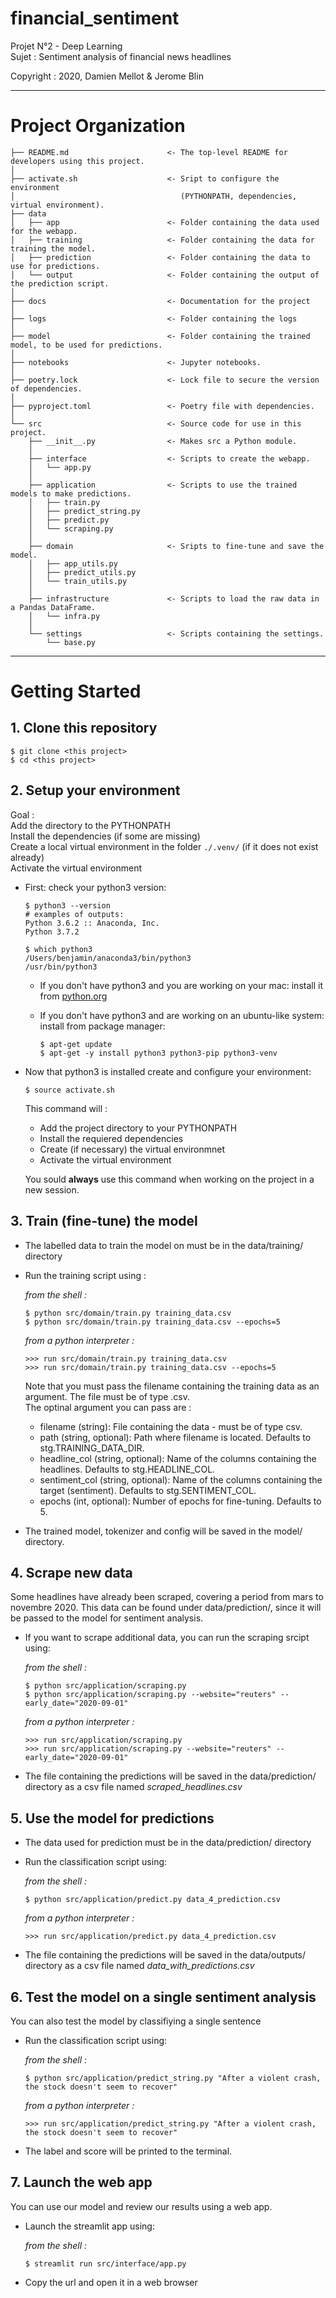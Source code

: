 # financial_sentiment

Projet N°2 - Deep Learning  
Sujet : Sentiment analysis of financial news headlines  

Copyright : 2020, Damien Mellot & Jerome Blin


___

# Project Organization


    ├── README.md                      <- The top-level README for developers using this project.
    │
    ├── activate.sh                    <- Sript to configure the environment
    │                                     (PYTHONPATH, dependencies, virtual environment).
    ├── data
    │   ├── app                        <- Folder containing the data used for the webapp.
    │   ├── training                   <- Folder containing the data for training the model.
    │   ├── prediction                 <- Folder containing the data to use for predictions.
    │   └── output                     <- Folder containing the output of the prediction script.
    │
    ├── docs                           <- Documentation for the project
    │
    ├── logs                           <- Folder containing the logs
    │
    ├── model                          <- Folder containing the trained model, to be used for predictions. 
    │
    ├── notebooks                      <- Jupyter notebooks.
    │
    ├── poetry.lock                    <- Lock file to secure the version of dependencies.
    │
    ├── pyproject.toml                 <- Poetry file with dependencies.
    │
    └── src                            <- Source code for use in this project.
        ├── __init__.py                <- Makes src a Python module.
        │
        ├── interface                  <- Scripts to create the webapp.
        │   └── app.py
        │
        ├── application                <- Scripts to use the trained models to make predictions.
        │   ├── train.py
        │   ├── predict_string.py
        │   ├── predict.py
        │   └── scraping.py
        │
        ├── domain                     <- Sripts to fine-tune and save the model.
        │   ├── app_utils.py
        │   ├── predict_utils.py
        │   └── train_utils.py
        │
        ├── infrastructure             <- Scripts to load the raw data in a Pandas DataFrame.
        │   └── infra.py
        │
        └── settings                   <- Scripts containing the settings.
            └── base.py

___

# Getting Started

## 1. Clone this repository

```
$ git clone <this project>
$ cd <this project>
```

## 2. Setup your environment

Goal :   
Add the directory to the PYTHONPATH  
Install the dependencies (if some are missing)  
Create a local virtual environment in the folder `./.venv/` (if it does not exist already)  
Activate the virtual environment  

- First: check your python3 version:

    ```
    $ python3 --version
    # examples of outputs:
    Python 3.6.2 :: Anaconda, Inc.
    Python 3.7.2

    $ which python3
    /Users/benjamin/anaconda3/bin/python3
    /usr/bin/python3
    ```

    - If you don't have python3 and you are working on your mac: install it from [python.org](https://www.python.org/downloads/)
    - If you don't have python3 and are working on an ubuntu-like system: install from package manager:

        ```
        $ apt-get update
        $ apt-get -y install python3 python3-pip python3-venv
        ```

- Now that python3 is installed create and configure your environment:

    ```
    $ source activate.sh
    ```
    
   This command will : 
    - Add the project directory to your PYTHONPATH
    - Install the requiered dependencies
    - Create (if necessary) the virtual environmnet
    - Activate the virtual environment

    You sould **always** use this command when working on the project in a new session. 


## 3. Train (fine-tune) the model

- The labelled data to train the model on must be in the data/training/ directory
- Run the training script using : 

    *from the shell :*
    ```
    $ python src/domain/train.py training_data.csv
    $ python src/domain/train.py training_data.csv --epochs=5
    ```

    *from a python interpreter :*
    ```
    >>> run src/domain/train.py training_data.csv
    >>> run src/domain/train.py training_data.csv --epochs=5
    ```

   Note that you must pass the filename containing the training data as an argument. The file must be of type .csv.  
   The optinal argument you can pass are :  
    - filename (string): File containing the data - must be of type csv.    
    - path (string, optional): Path where filename is located. Defaults to stg.TRAINING_DATA_DIR.  
    - headline_col (string, optional): Name of the columns containing the headlines. Defaults to stg.HEADLINE_COL.  
    - sentiment_col (string, optional): Name of the columns containing the target (sentiment). Defaults to stg.SENTIMENT_COL.  
    - epochs (int, optional): Number of epochs for fine-tuning. Defaults to 5.  
   
- The trained model, tokenizer and config will be saved in the model/ directory. 

## 4. Scrape new data

Some headlines have already been scraped, covering a period from mars to novembre 2020. This data can be found under data/prediction/, since it will be passed to the model for sentiment analysis. 
- If you want to scrape additional data, you can run the scraping srcipt using: 

    *from the shell :*
    ```
    $ python src/application/scraping.py
    $ python src/application/scraping.py --website="reuters" --early_date="2020-09-01"
    ```

    *from a python interpreter :*
    ```
    >>> run src/application/scraping.py
    >>> run src/application/scraping.py --website="reuters" --early_date="2020-09-01"
    ```

- The file containing the predictions will be saved in the data/prediction/ directory as a csv file named *scraped_headlines.csv*  

## 5. Use the model for predictions

- The data used for prediction must be in the data/prediction/ directory
- Run the classification script using: 

    *from the shell :*
    ```
    $ python src/application/predict.py data_4_prediction.csv
    ```

    *from a python interpreter :*
    ```
    >>> run src/application/predict.py data_4_prediction.csv
    ```

- The file containing the predictions will be saved in the data/outputs/ directory as a csv file named *data_with_predictions.csv*  


## 6. Test the model on a single sentiment analysis

You can also test the model by classifiying a single sentence   
- Run the classification script using: 

    *from the shell :*
    ```
    $ python src/application/predict_string.py "After a violent crash, the stock doesn't seem to recover"
    ```

    *from a python interpreter :*
    ```
    >>> run src/application/predict_string.py "After a violent crash, the stock doesn't seem to recover"
    ```

- The label and score will be printed to the terminal.  

## 7. Launch the web app

You can use our model and review our results using a web app. 
- Launch the streamlit app using: 

    *from the shell :*
    ```
    $ streamlit run src/interface/app.py
    ```

- Copy the url and open it in a web browser
 